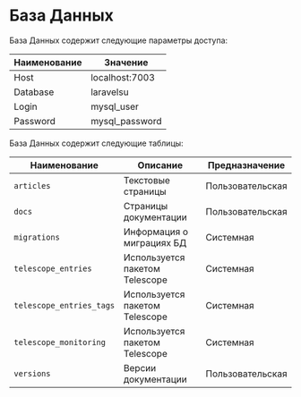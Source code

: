 # База Данных

База Данных содержит следующие параметры доступа:

| Наименование | Значение       |
|--------------|----------------|
| Host         | localhost:7003 |
| Database     | laravelsu      |
| Login        | mysql_user     |
| Password     | mysql_password |

База Данных содержит следующие таблицы:

| Наименование             | Описание                                  | Предназначение   |
|--------------------------|-------------------------------------------|------------------|
| `articles`               | Текстовые страницы                        | Пользовательская |
| `docs`                   | Страницы документации                     | Пользовательская |
| `migrations`             | Информация о миграциях БД                 | Системная        |
| `telescope_entries`      | Используется пакетом Telescope            | Системная        |
| `telescope_entries_tags` | Используется пакетом Telescope            | Системная        |
| `telescope_monitoring`   | Используется пакетом Telescope            | Системная        |
| `versions`               | Версии документации                       | Пользовательская |
